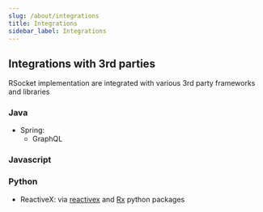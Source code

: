 ```yaml
---
slug: /about/integrations
title: Integrations
sidebar_label: Integrations
---
```


## Integrations with 3rd parties

RSocket implementation are integrated with various 3rd party frameworks and libraries

### Java
  - Spring:
    - GraphQL

### Javascript

### Python
  - ReactiveX: via [reactivex](https://pypi.org/project/reactivex/) and [Rx](https://pypi.org/project/Rx/) python packages
